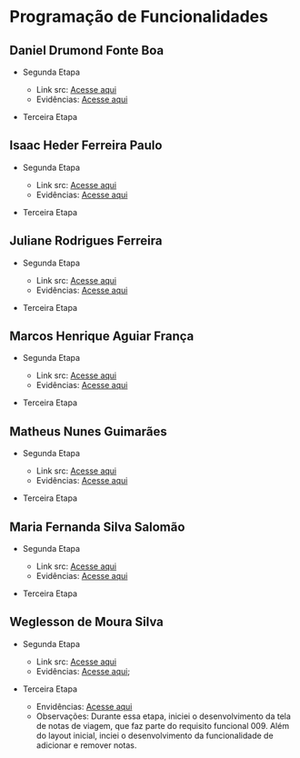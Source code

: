 # Programação de Funcionalidades

## Daniel Drumond Fonte Boa

- Segunda Etapa

  - Link src: [Acesse aqui](../src/Daniel)
  - Evidências: [Acesse aqui](./img/proof-of-execution-daniel.png)

- Terceira Etapa

## Isaac Heder Ferreira Paulo

- Segunda Etapa

  - Link src: [Acesse aqui](../src/teste-expo-isaac)
  - Evidências: [Acesse aqui](./img/teste-expo-isaac.png)

- Terceira Etapa

## Juliane Rodrigues Ferreira

- Segunda Etapa

  - Link src: [Acesse aqui](../src/juliane/app-componentes/app-componentes/)
  - Evidências: [Acesse aqui](./img/expo%20juliane.png)

- Terceira Etapa

## Marcos Henrique Aguiar França

- Segunda Etapa

  - Link src: [Acesse aqui](../src/etapa-2/marcos/)
  - Evidências: [Acesse aqui](./img/teste-expo-marcos.png)

- Terceira Etapa

## Matheus Nunes Guimarães

- Segunda Etapa

  - Link src: [Acesse aqui](../src/matheus/mthProject)
  - Evidências: [Acesse aqui](./matheus/evidencia/evidencia-mth.jpg)

- Terceira Etapa

## Maria Fernanda Silva Salomão

- Segunda Etapa

  - Link src: [Acesse aqui](../src/maria/app-expo/app-expo)
  - Evidências: [Acesse aqui](./img/projeto-expo-maria-fernanda.png)

- Terceira Etapa

## Weglesson de Moura Silva

- Segunda Etapa

  - Link src: [Acesse aqui](../src/weglesson/WeglessonProject)
  - Evidências: [Acesse aqui](https://youtu.be/74XHptVfHRQ);

- Terceira Etapa
  - Envidências: [Acesse aqui](https://youtu.be/5rUu4EZr-zc)
  - Observações: Durante essa etapa, iniciei o desenvolvimento da tela de notas de viagem, que faz parte do requisito funcional 009. Além do layout inicial, inciei o desenvolvimento da funcionalidade de adicionar e remover notas.
